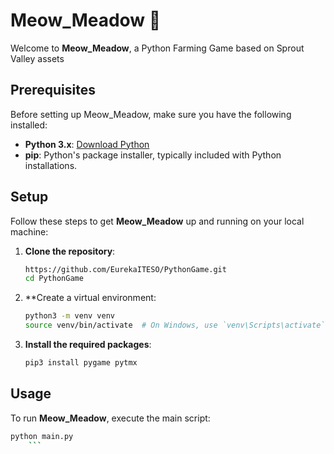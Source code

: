 # Meow_Meadow 🐾

Welcome to **Meow_Meadow**, a Python Farming Game based on Sprout Valley assets

## Prerequisites
Before setting up Meow_Meadow, make sure you have the following installed:
- **Python 3.x**: [Download Python](https://www.python.org/downloads/)
- **pip**: Python's package installer, typically included with Python installations.

## Setup
Follow these steps to get **Meow_Meadow** up and running on your local machine:

1. **Clone the repository**:
    ```sh
    https://github.com/EurekaITESO/PythonGame.git
    cd PythonGame
    ```

2. **Create a virtual environment:
    ```sh
    python3 -m venv venv
    source venv/bin/activate  # On Windows, use `venv\Scripts\activate`
    ```

3. **Install the required packages**:
    ```sh
    pip3 install pygame pytmx
    ```

## Usage
To run **Meow_Meadow**, execute the main script:

```sh
python main.py
    ```
